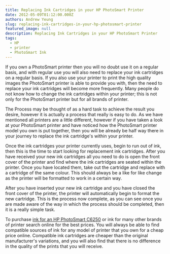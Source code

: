 ```yaml
---
title: Replacing Ink Cartridges in your HP PhotoSmart Printer
date: 2012-05-09T01:12:00.000Z
authors: Andrew Yeung
slug: replacing-ink-cartridges-in-your-hp-photosmart-printer
featured_image: null
description: Replacing Ink Cartridges in your HP PhotoSmart Printer
tags:
  - HP
  - printer
  - PhotoSmart Ink
---
```

If you own a PhotoSmart printer then you will no doubt use it on a regular basis, and with regular use you will also need to replace your ink cartridges on a regular basis. If you also use your printer to print the high quality images the PhotoSmart printer is able to provide you with, then the need to replace your ink cartridges will become more frequently. Many people do not know how to change the ink cartridges within your printer; this is not only for the PhotoSmart printer but for all brands of printer. 

The Process may be thought of as a hard task to achieve the result you desire, however it is actually a process that really is easy to do. As we have mentioned all printers are a little different, however if you have taken a look at your PhotoSmart printer and have noticed how the PhotoSmart printer model you own is put together, then you will be already be half way there in your journey to replace the ink cartridge's within your printer. 

Once the ink cartridges your printer currently uses, begin to run out of ink, then this is the time to start looking for replacement ink cartridges. After you have received your new ink cartridges all you need to do is open the front cover of the printer and find where the ink cartridges are seated within the printer. Once you have located them, take out the cartridge and replace with a cartridge of the same colour. This should always be a like for like change as the printer will be formatted to work in a certain way. 

After you have inserted your new ink cartridge and you have closed the front cover of the printer, the printer will automatically begin to format the new cartridge. This is the process now complete, as you can see once you are made aware of the way in which the process should be completed, then it is a really simple task. 

To purchase [ink for an HP PhotoSmart C6250](https://www.comboink.com/hp-photosmart-c6250-ink-cartridges) or ink for many other brands of printer search online for the best prices. You will always be able to find compatible sources of ink for any model of printer that you own for a cheap price online. Compatible ink cartridges are cheaper than the original manufacturer's variations, and you will also find that there is no difference in the quality of the prints that you will receive.